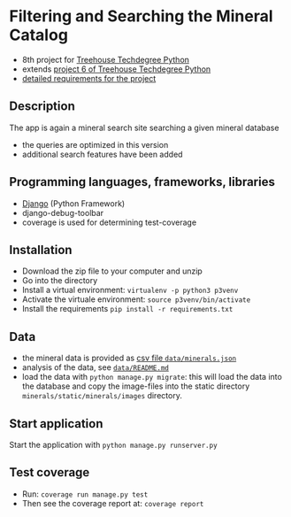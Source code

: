 # Filtering and Searching the Mineral Catalog
- 8th project for [Treehouse Techdegree Python](https://teamtreehouse.com/techdegree/python-web-development)
- extends [project 6 of Treehouse Techdegree Python](https://github.com/sabinem/python_techdegree_project6_mineral_catalog)
- [detailed requirements for the project](docs/assignment.md)

## Description
The app is again a mineral search site searching a given mineral database
- the queries are optimized in this version
- additional search features have been added

## Programming languages, frameworks, libraries
- [Django](https://www.djangoproject.com/) (Python Framework)
- django-debug-toolbar
- coverage is used for determining test-coverage

## Installation
- Download the zip file to your computer and unzip
- Go into the directory
- Install a virtual environment:
    `virtualenv -p python3 p3venv`
- Activate the virtuale environment:
    `source p3venv/bin/activate`
- Install the requirements
    `pip install -r requirements.txt`

## Data
- the mineral data is provided as [csv file `data/minerals.json`](data/minerals.json)
- analysis of the data, see [`data/README.md`](data/README.md)
- load the data with `python manage.py migrate`:
this will load the data into the database and copy the image-files
into the static directory `minerals/static/minerals/images` directory.

## Start application
Start the application with `python manage.py runserver.py`

## Test coverage
- Run: `coverage run manage.py test`
- Then see the coverage report at: `coverage report`
